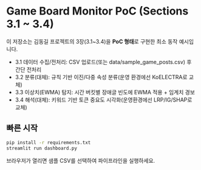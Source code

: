 # Game Board Monitor PoC (Sections 3.1 ~ 3.4)

이 저장소는 김동길 프로젝트의 3장(3.1~3.4)을 **PoC 형태**로 구현한 최소 동작 예시입니다.
- 3.1 데이터 수집/전처리: CSV 업로드(또는 data/sample_game_posts.csv) 후 간단 전처리
- 3.2 분류(대체): 규칙 기반 이진/다중 속성 분류(운영 환경에선 KoELECTRA로 교체)
- 3.3 이상치(EWMA) 탐지: 시간 버킷별 장애글 빈도에 EWMA 적용 + 임계치 경보
- 3.4 해석(대체): 키워드 기반 토큰 중요도 시각화(운영환경에선 LRP/IG/SHAP로 교체)

## 빠른 시작
```bash
pip install -r requirements.txt
streamlit run dashboard.py
```
브라우저가 열리면 샘플 CSV를 선택하여 파이프라인을 실행하세요.